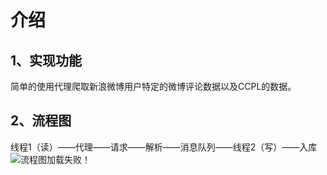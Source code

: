 介绍
===================

1、实现功能
-------------------
简单的使用代理爬取新浪微博用户特定的微博评论数据以及CCPL的数据。

2、流程图
-------------------
线程1（读）——代理——请求——解析——消息队列——线程2（写）——入库
![流程图加载失败！](https://github.com/kuingsamlee/weiboCommentCrawl/raw/master/flowsheet/01.png)
